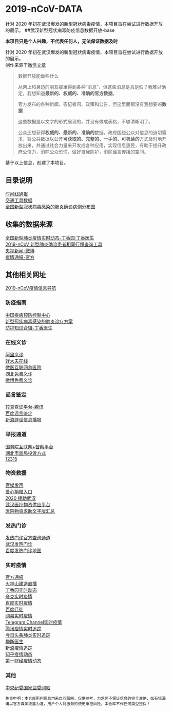 # 2019-nCoV-DATA
针对 2020 年初在武汉爆发的新型冠状病毒疫情，本项目旨在尝试进行数据开放的展示。 
##武汉新型冠状病毒防疫信息数据开放-base

**本项目只是个人兴趣，不代表任何人，无法保证数据及时**

针对 2020 年初在武汉爆发的新型冠状病毒疫情，本项目旨在尝试进行数据开放的展示。  
创作来源于[微信文章](https://mp.weixin.qq.com/s/5mG79GCMnVnhIHhD5ECRQA)

>数据开放能做些什么  
>
>从网上和身边的朋友那里得到各种“消息”，但这些消息是真是假？我难以确定，我想知道**最新的、权威的、准确的官方数据**。  
>
>官方发布的各种新闻、答记者问、政策和公告，但这里面都没有我想要的**数据**
>
>这些数据是以文字的形式展现的，并没有做成表格，不够清晰明了。
>
>公众还想获得**权威的、最新的、准确的**数据。政府围绕公众对信息的迫切需求，将公共数据以公开**可获取的、完整的、一手的、可机读的**方式及时地开放出来，并通过社会力量来开发成各种应用，实现信息惠民，有助于提升政府公信力，消除公众恐慌，做好自我防护，消除谣言传播的空间。

基于以上信息，创建了本项目。

## 目录说明

[时间线通报](timeLine/README.md)  
[交通工具数据](traffic/README.md)  
[全国新型冠状病毒感染的肺炎确诊病例分布图](cdc_days/README.md)  

## 收集的数据来源

[全国新型肺炎疫情实时动态-丁香园·丁香医生](https://3g.dxy.cn/newh5/view/pneumonia)  
[2019-nCoV 新型肺炎确诊患者相同行程查询工具](http://2019ncov.nosugartech.com/)  
[央视新闻-微博](https://weibo.com/cctvxinwen?refer_flag=1001030103_&is_hot=1)  
[疫情通报-官方](http://www.nhc.gov.cn/xcs/yqtb/list_gzbd.shtml)  

## 其他相关网址
[2019-nCoV疫情信息导航](http://nav.werty.cn/#)
### 防疫指南
[中国疾病预防控制中心](http://www.chinacdc.cn/jkzt/crb/zl/szkb_11803/jszl_2275/)  
[新型冠状病毒感染的肺炎诊疗方案](http://www.chinacdc.cn/jkzt/crb/zl/szkb_11803/jszl_11815/202001/W020200128207842237479.pdf)  
[防护知识合辑-丁香医生](https://mp.weixin.qq.com/s/UkWbqzKRe2DITz2nS6-XvQ)  
### 在线义诊
[阿里义诊](https://pages.tmall.com/wow/alijk/act/liugan?wh_biz=tm&spm=a2oua.alipayad.banner.feiyan)  
[好大夫在线](https://m.haodf.com/)  
[微医互联网总医院](https://promo.guahao.com/topic/pneumonia)  
[湖北免费义诊](https://img1.dxycdn.com/2020/0125/993/3392865907226580601-22.jpg)  
[微博免费义诊](http://apps.weibo.com/linkcard/2002846022:c81f59f7455d079f672034d22b84c405) 
### 谣言鉴定
[较真查证平台-腾讯](https://vp.fact.qq.com/home)   
[百度谣言鉴定](https://m.baidu.com/s?pu=sz%401320_480%2Ccuid%4008vHfgiQvf0CiSiSluSk8lumvagrivuz_u-DalOg2iKa0qqSB%2Ccua%40_a-qiyuOvigBNEqpI5me6NN0v8oNu-I4_CvH8yaf2iqlC%2Ccut%405teqf4a6vCgVODhWk4mpq5qOC%2Cosname%40baiduboxapp%2Cctv%402%2Ccfrom%401014613a%2Ccen%40cuid_cua_cut%2Cc3_aid%40A00-WYWLEKF5W5WL3S3EIYELFZWWXDVXUXVI-5X2Q7FSV%2Ccsrc%40app_mainbox_txt&bd_page_type=1&word=%23%E5%85%B3%E4%BA%8E%E6%96%B0%E5%9E%8B%E8%82%BA%E7%82%8E%E7%9A%84%E8%BF%99%E4%BA%9B%E8%B0%A3%E8%A8%80%E4%B8%8D%E8%83%BD%E4%BF%A1%23&from=1013672o&pkgname=com.baidu.searchbox&network=1_0&rsv_sug4=60457&sa=tkb&rq=%23%E5%85%B3%E4%BA%8E%E6%96%B0%E5%9E%8B%E8%82%BA%E7%82%8E%E7%9A%84%E8%BF%99%E4%BA%9B%E8%B0%A3%E8%A8%80%E4%B8%8D%E8%83%BD%E4%BF%A1%23&rsv_pq=11700180206854768834&ant_ct=mN7MkD%2BhZ%2Bj1M8rkAnUFpL3V81jNwnR83bIIn8n3wziiX2lUGdVvCCBBW4A0FsEL&t_samp=tcspeedup_0-aiapps_10050-kopt_1-presuopt_30-fixhttpdns_0-load_async_k_0-main_browser_frame_multi_container_23&tcs=6922249_S20&ts=6922281)  
[新浪辟谣信息播报](https://news.sina.cn/zt_d/yypd2020)  
### 举报通道
[国务院互联网+督察平台](http://www.gov.cn/xinwen/2020-01/24/content_5472009.htm)  
[湖北市监局投诉方式](https://baijiahao.baidu.com/s?id=1656625537550941208&wfr=spider&for=pc)  
[12315](http://www.12315.cn/)  
### 物资救援
[官媒发声](https://mp.weixin.qq.com/s/jikceIzJws0ryMVdEdsKAg)  
[爱心捐赠入口](https://article.unionpay.com/userview/#/actList/detail?id=1451&isShare=true)  
[2020 援助武汉](https://wuhan2020.github.io/#)  
[武汉医疗物资供应平台](https://onwh.51rry.com/#/)  
[医院物资求助文字版汇总](https://shimo.im/docs/tcXtdyK9cVhP8cRh/read)  
### 发热门诊
[发热门诊官方查询通道](http://wjw.wuhan.gov.cn/front/web/showDetail/2020012009078)  
[武汉发热门诊](http://wjw.wuhan.gov.cn/front/web/showDetail/2020012009078)  
[百度发热门诊地图](https://map.baidu.com/search/%E5%8F%91%E7%83%AD%E9%97%A8%E8%AF%8A/@11606355.20723728,4669275.867237279,5z?querytype=s&c=1&wd=%E5%8F%91%E7%83%AD%E9%97%A8%E8%AF%8A&da_src=shareurl&on_gel=1&l=5&gr=1&b=(6613331.207237281,2084699.8672372792;16599379.20723728,7253851.867237279)&pn=0&device_ratio=2)  
### 实时疫情
[官方通报](http://www.nhc.gov.cn/xcs/yqtb/list_gzbd.shtml)  
[火神山建造直播](https://m.yangshipin.cn/static/2020/c0126.html?from=groupmessage&isappinstalled=0)  
[丁香园实时动态](https://3g.dxy.cn/newh5/view/pneumonia)  
[夸克实时疫情](https://broccoli.uc.cn/apps/pneumonia/routes/index)  
[百度实时疫情](https://voice.baidu.com/act/newpneumonia/newpneumonia)  
[百度迁徙](https://qianxi.baidu.com/)  
[网易实时疫情](http://news.163.com/special/epidemic/)  
[Telegram Channel实时疫情](https://2019ncov.netlify.com/)  
[腾讯疫情实时追踪](https://news.qq.com/zt2020/page/feiyan.htm)  
[今日头条肺炎实时追踪](https://i.snssdk.com/feoffline/hot_list/template/hot_list/forum_share.html?forum_id=1656388947394568)  
[梅斯医生](http://m.medsci.cn/wh.asp)  
[新浪疫情追踪](https://news.sina.cn/zt_d/yiqing0121)  
[知乎疫情动态](https://www.zhihu.com/special/19681091)  
[第一财经疫情动态](https://m.yicai.com/news/100476965.html)  

### 其他
[中央纪委国家监委网站](http://www.ccdi.gov.cn/)

`免责申明：本仓库所列信息均来自互联网，仅供参考，力求但不保证信息的完全准确，如有错漏请以官方媒体披露为准，用户个人对服务的使用承担风险，本仓库不作任何类型担保！`